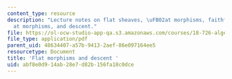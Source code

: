 ```yaml
---
content_type: resource
description: "Lecture notes on flat sheaves, \uFB02at morphisms, faithfully \uFB02\
  at morphisms, and descent."
file: https://ol-ocw-studio-app-qa.s3.amazonaws.com/courses/18-726-algebraic-geometry-spring-2009/abf8e0d914ab28e7d82b156fa18c0dce_MIT18_726s09_lec12_flat.pdf
file_type: application/pdf
parent_uid: 48634407-a57b-9413-2aef-86e097164ee5
resourcetype: Document
title: 'Flat morphisms and descent '
uid: abf8e0d9-14ab-28e7-d82b-156fa18c0dce
---
```

